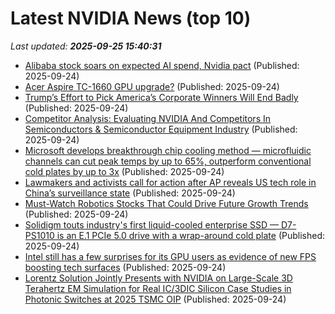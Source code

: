 # Latest NVIDIA News (top 10)
_Last updated: **2025-09-25 15:40:31**_

- [Alibaba stock soars on expected AI spend, Nvidia pact](https://consent.yahoo.com/v2/collectConsent?sessionId=1_cc-session_91d5c336-02f8-4df8-9d11-078ef57677f0) (Published: 2025-09-24)
- [Acer Aspire TC-1660 GPU upgrade?](https://www.bleepingcomputer.com/forums/t/810876/acer-aspire-tc-1660-gpu-upgrade/) (Published: 2025-09-24)
- [Trump’s Effort to Pick America’s Corporate Winners Will End Badly](https://www.project-syndicate.org/commentary/trump-misguided-corporate-meddling-bound-to-backfire-by-anne-o-krueger-2025-09) (Published: 2025-09-24)
- [Competitor Analysis: Evaluating NVIDIA And Competitors In Semiconductors & Semiconductor Equipment Industry](https://biztoc.com/x/b5600d4b84606a68) (Published: 2025-09-24)
- [Microsoft develops breakthrough chip cooling method — microfluidic channels can cut peak temps by up to 65%, outperform conventional cold plates by up to 3x](https://www.tomshardware.com/pc-components/liquid-cooling/microsoft-develops-breakthrough-chip-cooling-method-microfluidic-channels-can-cut-peak-temps-by-up-to-65-percent-outperform-conventional-cold-plates-by-up-to-3x) (Published: 2025-09-24)
- [Lawmakers and activists call for action after AP reveals US tech role in China’s surveillance state](https://financialpost.com/pmn/lawmakers-and-activists-call-for-action-after-ap-reveals-us-tech-role-in-chinas-surveillance-state) (Published: 2025-09-24)
- [Must-Watch Robotics Stocks That Could Drive Future Growth Trends](https://finance.yahoo.com/news/must-watch-robotics-stocks-could-151000347.html) (Published: 2025-09-24)
- [Solidigm touts industry's first liquid-cooled enterprise SSD — D7-PS1010 is an E.1 PCIe 5.0 drive with a wrap-around cold plate](https://www.tomshardware.com/pc-components/ssds/solidigm-touts-industrys-first-liquid-cooled-enterprise-ssd-d7-ps1010-is-an-e-1-pcie-5-0-drive-with-a-wrap-around-cold-plate) (Published: 2025-09-24)
- [Intel still has a few surprises for its GPU users as evidence of new FPS boosting tech surfaces](https://www.notebookcheck.net/Intel-still-has-a-few-surprises-for-its-GPU-users-as-evidence-of-new-FPS-boosting-tech-surfaces.1123165.0.html) (Published: 2025-09-24)
- [Lorentz Solution Jointly Presents with NVIDIA on Large-Scale 3D Terahertz EM Simulation for Real IC/3DIC Silicon Case Studies in Photonic Switches at 2025 TSMC OIP](https://financialpost.com/pmn/business-wire-news-releases-pmn/lorentz-solution-jointly-presents-with-nvidia-on-large-scale-3d-terahertz-em-simulation-for-real-ic-3dic-silicon-case-studies-in-photonic-switches-at-2025-tsmc-oip) (Published: 2025-09-24)
